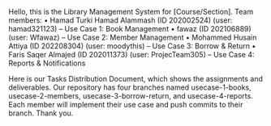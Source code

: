 Hello, this is the Library Management System for [Course/Section].
Team members:
• Hamad Turki Hamad Alammash (ID 202002524) (user: hamad321123) – Use Case 1: Book Management 
• fawaz (ID 202106889) (user: Wfawaz) – Use Case 2: Member Management
• Mohammed Husain Attiya  (ID 202208304) (user: moodythis) – Use Case 3: Borrow & Return
• Faris Saqer Almajed (ID 202011373) (user: ProjecTeam305) – Use Case 4: Reports & Notifications

Here is our Tasks Distribution Document, which shows the assignments and deliverables.
Our repository has four branches named usecase-1-books, usecase-2-members, usecase-3-borrow-return, and usecase-4-reports.
Each member will implement their use case and push commits to their branch.
Thank you.
